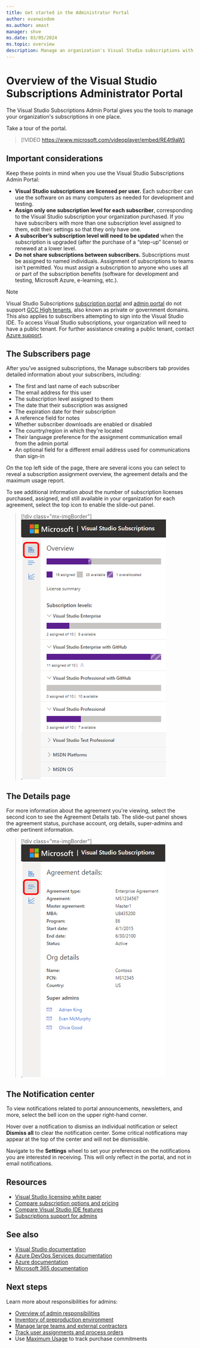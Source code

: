 ```yaml
---
title: Get started in the Administrator Portal
author: evanwindom
ms.author: amast
manager: shve
ms.date: 03/05/2024
ms.topic: overview
description: Manage an organization's Visual Studio subscriptions with the Subscriptions Admin Portal, access subscriber information and agreement details, and get notifications.
---
```


# Overview of the Visual Studio Subscriptions Administrator Portal

The Visual Studio Subscriptions Admin Portal gives you the tools to manage your organization's subscriptions in one place. 

Take a tour of the portal.

> [!VIDEO https://www.microsoft.com/videoplayer/embed/RE4t9aW]

## Important considerations

Keep these points in mind when you use the Visual Studio Subscriptions Admin Portal:
+ **Visual Studio subscriptions are licensed per user.** Each subscriber can use the software on as many computers as needed for development and testing.
+ **Assign only one subscription level for each subscriber**, corresponding to the Visual Studio subscription your organization purchased. If you have subscribers with more than one subscription level assigned to them, edit their settings so that they only have one.
+ **A subscriber’s subscription level will need to be updated** when the subscription is upgraded (after the purchase of a “step-up” license) or renewed at a lower level.
+ **Do not share subscriptions between subscribers.** Subscriptions must be assigned to named individuals.  Assignment of subscriptions to teams isn't permitted.  You must assign a subscription to anyone who uses all or part of the subscription benefits (software for development and testing, Microsoft Azure, e-learning, etc.).

> [!NOTE]
> Visual Studio Subscriptions [subscription portal](https://my.visualstudio.com?wt.mc_id=o~msft~docs) and [admin portal](https://manage.visualstudio.com) do not support [GCC High tenants](https://learn.microsoft.com/office365/servicedescriptions/office-365-platform-service-description/office-365-us-government/gcc-high-and-dod), also known as private or government domains. This also applies to subscribers attempting to sign into the Visual Studio IDE. To access Visual Studio subscriptions, your organization will need to have a public tenant. For further assistance creating a public tenant, contact [Azure support](https://azure.microsoft.com/support/create-ticket/). 

## The Subscribers page

After you’ve assigned subscriptions, the Manage subscribers tab provides detailed information about your subscribers, including:
+ The first and last name of each subscriber
+ The email address for this user
+ The subscription level assigned to them
+ The date that their subscription was assigned
+ The expiration date for their subscription
+ A reference field for notes
+ Whether subscriber downloads are enabled or disabled
+ The country/region in which they're located
+ Their language preference for the assignment communication email from the admin portal
+ An optional field for a different email address used for communications than sign-in

On the top left side of the page, there are several icons you can select to reveal a subscription assignment overview, the agreement details and the maximum usage report.

To see additional information about the number of subscription licenses purchased, assigned, and still available in your organization for each agreement, select the top icon to enable the slide-out panel.
> [!div class="mx-imgBorder"]
> ![Visual Studio Subscriptions Admin Portal Subscribers Page](_img/using-admin-portal/subscribers-page.png "Screenshot of the agreement overview dialog.  The overview icon is highlighted.")

## The Details page

For more information about the agreement you're viewing, select the second icon to see the Agreement Details tab. The slide-out panel shows the agreement status, purchase account, org details, super-admins and other pertinent information.
> [!div class="mx-imgBorder"]
> ![Visual Studio Subscriptions Admin Portal Details Page](_img/using-admin-portal/details-page.png "Screenshot of the agreement details dialog.  The agreement details button is highlighted.")

## The Notification center 

To view notifications related to portal announcements, newsletters, and more, select the bell icon on the upper right-hand corner. 

Hover over a notification to dismiss an individual notification or select **Dismiss all** to clear the notification center. Some critical notifications may appear at the top of the center and will not be dismissible.  

Navigate to the **Settings** wheel to set your preferences on the notifications you are interested in receiving. This will only reflect in the portal, and not in email notifications. 

## Resources

+ [Visual Studio licensing white paper](https://visualstudio.microsoft.com/wp-content/uploads/2019/06/Visual-Studio-Licensing-Whitepaper-May-2019.pdf)
+ [Compare subscription options and pricing](https://visualstudio.microsoft.com/vs/pricing)
+ [Compare Visual Studio IDE features](https://visualstudio.microsoft.com/vs/compare)
+ [Subscriptions support for admins](https://aka.ms/VSSAdminSupport)

## See also

+ [Visual Studio documentation](/visualstudio/)
+ [Azure DevOps Services documentation](/azure/devops/)
+ [Azure documentation](/azure/)
+ [Microsoft 365 documentation](/microsoft-365/)

## Next steps

Learn more about responsibilities for admins:
+ [Overview of admin responsibilities](admin-responsibilities.md)
+ [Inventory of preproduction environment](admin-inventory.md)
+ [Manage large teams and external contractors](manage-teams.md)
+ [Track user assignments and process orders](assignments-orders.md)
+ Use [Maximum Usage](maximum-usage.md) to track purchase commitments
